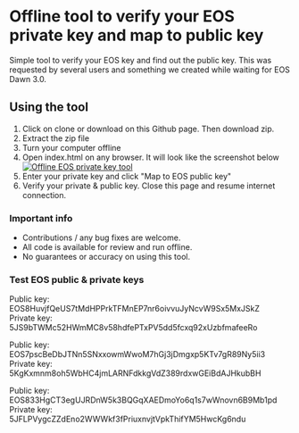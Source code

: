 # Offline tool to verify your EOS private key and map to public key

Simple tool to verify your EOS key and find out the public key. This was requested by several users and something we created while waiting for EOS Dawn 3.0.

## Using the tool

1) Click on clone or download on this Github page. Then download zip.
2) Extract the zip file
3) Turn your computer offline
4) Open index.html on any browser. It will look like the screenshot below 
[![Offline EOS private key tool](https://i.imgur.com/WwniEpW.png)](https://i.imgur.com/WwniEpW.png)
5) Enter your private key and click "Map to EOS public key"
6) Verify your private & public key. Close this page and resume internet connection.

### Important info

- Contributions / any bug fixes are welcome. 
- All code is available for review and run offline. 
- No guarantees or accuracy on using this tool.

### Test EOS public & private keys
Public key: EOS8HuvjfQeUS7tMdHPPrkTFMnEP7nr6oivvuJyNcvW9Sx5MxJSkZ	
Private key: 5JS9bTWMc52HWmMC8v58hdfePTxPV5dd5fcxq92xUzbfmafeeRo	

Public key: EOS7pscBeDbJTNn5SNxxowmWwoM7hGj3jDmgxp5KTv7gR89Ny5ii3	
Private key: 5KgKxmnm8oh5WbHC4jmLARNFdkkgVdZ389rdxwGEiBdAJHkubBH

Public key: EOS833HgCT3egUJRDnW5k3BQGqXAEDmoYo6q1s7wWnovn6B9Mb1pd	
Private key: 5JFLPVygcZZdEno2WWWkf3fPriuxnvjtVpkThifYM5HwcKg6ndu	
